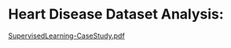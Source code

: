 # Heart Disease Dataset Analysis:

[SupervisedLearning-CaseStudy.pdf](https://github.com/user-attachments/files/18106101/SupervisedLearning-CaseStudy.pdf)
